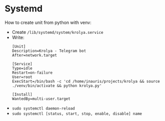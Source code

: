 # Systemd

How to create unit from python with venv:

- Create `/lib/systemd/system/krolya.service`
- Write:
  ```
  [Unit]
  Description=Krolya - Telegram bot
  After=network.target
  
  [Service]
  Type=idle
  Restart=on-failure
  User=root
  ExecStart=/bin/bash -c 'cd /home/inauris/projects/krolya && source ./venv/bin/activate && python krolya.py'
 
  [Install]
  WantedBy=multi-user.target
  ```
- `sudo systemctl daemon-reload`
- `sudo systemctl [status, start, stop, enable, disable] name`
